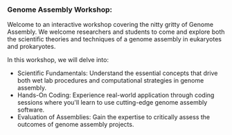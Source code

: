 ### Genome Assembly Workshop:

Welcome to an interactive workshop covering the nitty gritty of Genome Assembly. We welcome researchers and students to come and explore both the scientific theories and techniques of a genome assembly in eukaryotes and prokaryotes.

In this workshop, we will delve into:

* Scientific Fundamentals: Understand the essential concepts that drive both wet lab procedures and computational strategies in genome assembly.
* Hands-On Coding: Experience real-world application through coding sessions where you'll learn to use cutting-edge genome assembly software.
* Evaluation of Assemblies: Gain the expertise to critically assess the outcomes of genome assembly projects.
